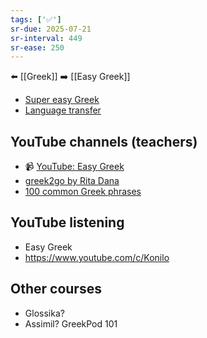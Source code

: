 ```yaml
---
tags: ['✅']
sr-due: 2025-07-21
sr-interval: 449
sr-ease: 250
---
```


⬅️ [[Greek]]
➡️ [[Easy Greek]]

- [Super easy Greek](https://www.youtube.com/watch?v=TU3Co9q18eg&list=PLAh1px4B0Oq7FtEHO1gOnXl__2ppCprqU)
- [Language transfer](https://soundcloud.com/languagetransfer/sets/complete-greek-more-audios)

## YouTube channels (teachers)
- 📹 [YouTube: Easy Greek](https://www.youtube.com/channel/UCoTlC0saIu6WNa5ttDDe6fQ)
- [greek2go by Rita Dana](https://www.youtube.com/channel/UCFTJFRyQhIT-vaQ8GpMkC6w)
- [100 common Greek phrases](https://www.youtube.com/watch?v=lgzSoUTRZe8)

## YouTube listening
- Easy Greek
- https://www.youtube.com/c/Konilo

## Other courses
- Glossika?
- Assimil? GreekPod 101